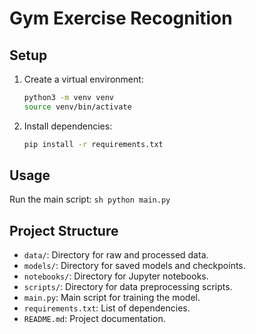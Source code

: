 # Gym Exercise Recognition

## Setup
1. Create a virtual environment:
    ```sh
    python3 -m venv venv
    source venv/bin/activate
    ```

2. Install dependencies:
    ```sh
    pip install -r requirements.txt
    ```

## Usage
Run the main script:
    ```sh
    python main.py
    ```

## Project Structure
- `data/`: Directory for raw and processed data.
- `models/`: Directory for saved models and checkpoints.
- `notebooks/`: Directory for Jupyter notebooks.
- `scripts/`: Directory for data preprocessing scripts.
- `main.py`: Main script for training the model.
- `requirements.txt`: List of dependencies.
- `README.md`: Project documentation.